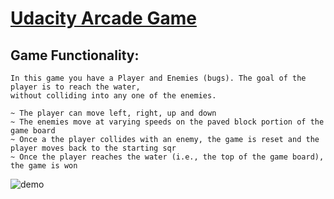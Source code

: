 # [Udacity Arcade Game](https://github.com/udacity/frontend-nanodegree-arcade-game)

## Game Functionality:
```
In this game you have a Player and Enemies (bugs). The goal of the player is to reach the water, 
without colliding into any one of the enemies.

~ The player can move left, right, up and down 
~ The enemies move at varying speeds on the paved block portion of the game board
~ Once a the player collides with an enemy, the game is reset and the player moves back to the starting sqr
~ Once the player reaches the water (i.e., the top of the game board), the game is won
```

![demo](./images/demo.gif)
